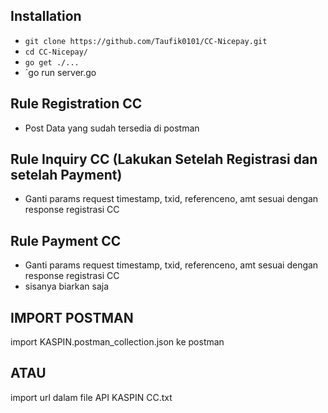 ## Installation

- `git clone https://github.com/Taufik0101/CC-Nicepay.git`
- `cd CC-Nicepay/`
- `go get ./...`
- `go run server.go

## Rule Registration CC
- Post Data yang sudah tersedia di postman

## Rule Inquiry CC (Lakukan Setelah Registrasi dan setelah Payment)
- Ganti params request timestamp, txid, referenceno, amt sesuai dengan response registrasi CC

## Rule Payment CC
- Ganti params request timestamp, txid, referenceno, amt sesuai dengan response registrasi CC
- sisanya biarkan saja

## IMPORT POSTMAN
import KASPIN.postman_collection.json ke postman
## ATAU
import url dalam file API KASPIN CC.txt
